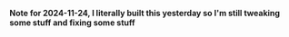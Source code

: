 **Note for 2024-11-24, I literally built this yesterday so I'm still tweaking some stuff and fixing some stuff**